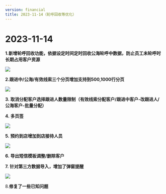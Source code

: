 ```yaml
---
version: financial
title: 2023-11-14（轮呼回收等优化）
---
```

# 2023-11-14

<ImageViewer/>

**1.新增轮呼回收功能，依据设定时间定时回收公海轮呼中数据，防止员工未轮呼时长期占用客户资源**

![](/assets/media/2023-11-14图片1.png)

**2.跟进中/公海/有效线索三个分页增加支持到500,1000行分页**

![](/assets/media/2023-11-14图片2.png)

**3. 取消分配客户选择跟进人数量限制（有效线索分配客户/跟进中客户-改跟进人/公海客户-批量分配）**

**4. 多页签**

![](/assets/media/2023-11-14图3.png)

**5. 预约到店增加到店接待人员**

![](/assets/media/2023-11-14图片4.png)

**6. 导出短信模板调整/删除客户**

**7. 针对第三方数据导入，增加了弹窗提醒**

![](/assets/media/2023-11-14图片5.png)

8﻿.**修复了一些已知问题**